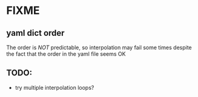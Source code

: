 FIXME
=====

yaml dict order
---------------

The order is *NOT* predictable, so interpolation may fail some times
despite the fact that the order in the yaml file seems OK

TODO:
-----

-   try multiple interpolation loops?

